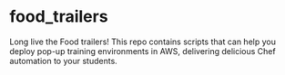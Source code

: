 # food_trailers
Long live the Food trailers!  This repo contains scripts that can help you deploy pop-up training environments in AWS, delivering delicious Chef automation to your students.
